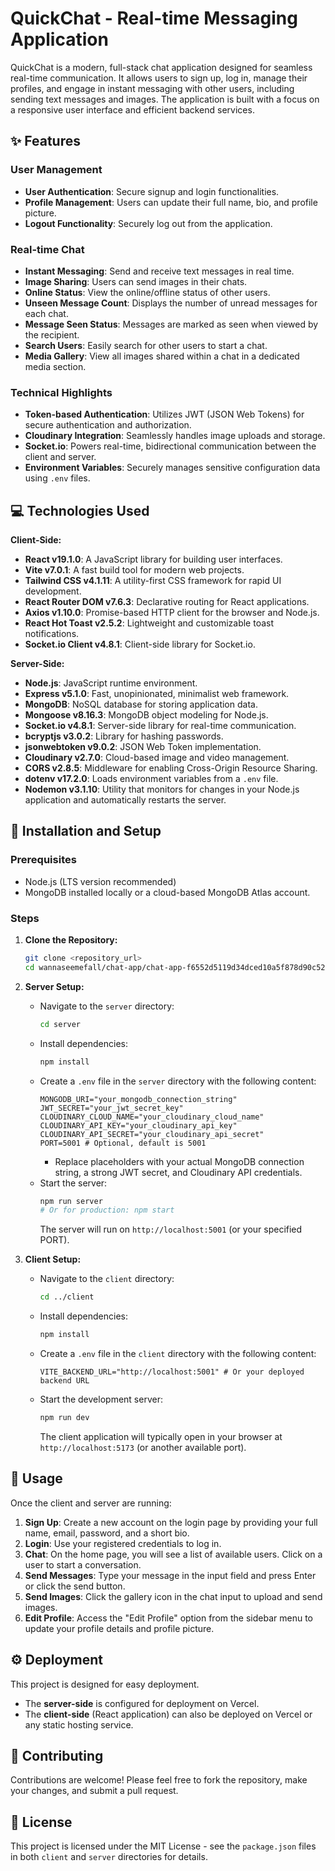 # QuickChat - Real-time Messaging Application

QuickChat is a modern, full-stack chat application designed for seamless real-time communication. It allows users to sign up, log in, manage their profiles, and engage in instant messaging with other users, including sending text messages and images. The application is built with a focus on a responsive user interface and efficient backend services.

## ✨ Features

### User Management
* **User Authentication**: Secure signup and login functionalities.
* **Profile Management**: Users can update their full name, bio, and profile picture.
* **Logout Functionality**: Securely log out from the application.

### Real-time Chat
* **Instant Messaging**: Send and receive text messages in real time.
* **Image Sharing**: Users can send images in their chats.
* **Online Status**: View the online/offline status of other users.
* **Unseen Message Count**: Displays the number of unread messages for each chat.
* **Message Seen Status**: Messages are marked as seen when viewed by the recipient.
* **Search Users**: Easily search for other users to start a chat.
* **Media Gallery**: View all images shared within a chat in a dedicated media section.

### Technical Highlights
* **Token-based Authentication**: Utilizes JWT (JSON Web Tokens) for secure authentication and authorization.
* **Cloudinary Integration**: Seamlessly handles image uploads and storage.
* **Socket.io**: Powers real-time, bidirectional communication between the client and server.
* **Environment Variables**: Securely manages sensitive configuration data using `.env` files.

## 💻 Technologies Used

**Client-Side:**
* **React v19.1.0**: A JavaScript library for building user interfaces.
* **Vite v7.0.1**: A fast build tool for modern web projects.
* **Tailwind CSS v4.1.11**: A utility-first CSS framework for rapid UI development.
* **React Router DOM v7.6.3**: Declarative routing for React applications.
* **Axios v1.10.0**: Promise-based HTTP client for the browser and Node.js.
* **React Hot Toast v2.5.2**: Lightweight and customizable toast notifications.
* **Socket.io Client v4.8.1**: Client-side library for Socket.io.

**Server-Side:**
* **Node.js**: JavaScript runtime environment.
* **Express v5.1.0**: Fast, unopinionated, minimalist web framework.
* **MongoDB**: NoSQL database for storing application data.
* **Mongoose v8.16.3**: MongoDB object modeling for Node.js.
* **Socket.io v4.8.1**: Server-side library for real-time communication.
* **bcryptjs v3.0.2**: Library for hashing passwords.
* **jsonwebtoken v9.0.2**: JSON Web Token implementation.
* **Cloudinary v2.7.0**: Cloud-based image and video management.
* **CORS v2.8.5**: Middleware for enabling Cross-Origin Resource Sharing.
* **dotenv v17.2.0**: Loads environment variables from a `.env` file.
* **Nodemon v3.1.10**: Utility that monitors for changes in your Node.js application and automatically restarts the server.

## 🚀 Installation and Setup

### Prerequisites
* Node.js (LTS version recommended)
* MongoDB installed locally or a cloud-based MongoDB Atlas account.

### Steps

1.  **Clone the Repository:**
    ```bash
    git clone <repository_url>
    cd wannaseemefall/chat-app/chat-app-f6552d5119d34dced10a5f878d90c52b79940fa0
    ```

2.  **Server Setup:**
    * Navigate to the `server` directory:
        ```bash
        cd server
        ```
    * Install dependencies:
        ```bash
        npm install
        ```
    * Create a `.env` file in the `server` directory with the following content:
        ```
        MONGODB_URI="your_mongodb_connection_string"
        JWT_SECRET="your_jwt_secret_key"
        CLOUDINARY_CLOUD_NAME="your_cloudinary_cloud_name"
        CLOUDINARY_API_KEY="your_cloudinary_api_key"
        CLOUDINARY_API_SECRET="your_cloudinary_api_secret"
        PORT=5001 # Optional, default is 5001
        ```
        * Replace placeholders with your actual MongoDB connection string, a strong JWT secret, and Cloudinary API credentials.
    * Start the server:
        ```bash
        npm run server
        # Or for production: npm start
        ```
        The server will run on `http://localhost:5001` (or your specified PORT).

3.  **Client Setup:**
    * Navigate to the `client` directory:
        ```bash
        cd ../client
        ```
    * Install dependencies:
        ```bash
        npm install
        ```
    * Create a `.env` file in the `client` directory with the following content:
        ```
        VITE_BACKEND_URL="http://localhost:5001" # Or your deployed backend URL
        ```
    * Start the development server:
        ```bash
        npm run dev
        ```
        The client application will typically open in your browser at `http://localhost:5173` (or another available port).

## 🚀 Usage

Once the client and server are running:
1.  **Sign Up**: Create a new account on the login page by providing your full name, email, password, and a short bio.
2.  **Login**: Use your registered credentials to log in.
3.  **Chat**: On the home page, you will see a list of available users. Click on a user to start a conversation.
4.  **Send Messages**: Type your message in the input field and press Enter or click the send button.
5.  **Send Images**: Click the gallery icon in the chat input to upload and send images.
6.  **Edit Profile**: Access the "Edit Profile" option from the sidebar menu to update your profile details and profile picture.

## ⚙️ Deployment

This project is designed for easy deployment.
* The **server-side** is configured for deployment on Vercel.
* The **client-side** (React application) can also be deployed on Vercel or any static hosting service.

## 🤝 Contributing

Contributions are welcome! Please feel free to fork the repository, make your changes, and submit a pull request.

## 📄 License

This project is licensed under the MIT License - see the `package.json` files in both `client` and `server` directories for details.
